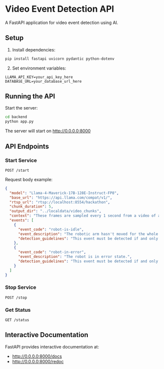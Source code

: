 # Video Event Detection API

A FastAPI application for video event detection using AI.

## Setup

1. Install dependencies:
```bash
pip install fastapi uvicorn pydantic python-dotenv
```

2. Set environment variables:
```
LLAMA_API_KEY=your_api_key_here
DATABASE_URL=your_database_url_here
```

## Running the API

Start the server:
```bash
cd backend
python app.py
```

The server will start on http://0.0.0.0:8000

## API Endpoints

### Start Service
```
POST /start
```

Request body example:
```json
{
  "model": "Llama-4-Maverick-17B-128E-Instruct-FP8",
  "base_url": "https://api.llama.com/compat/v1/",
  "rtsp_url": "rtsp://localhost:8554/hackathon",
  "chunk_duration": 5,
  "output_dir": "../localdata/video_chunks",
  "context": "These frames are sampled every 1 second from a video of a robotic arm.",
  "events": [
    {
      "event_code": "robot-is-idle",
      "event_description": "The robotic arm hasn't moved for the whole duration of the video.",
      "detection_guidelines": "This event must be detected if and only if the robot hasn't moved for the whole duration of the video and the green light is on."
    },
    {
      "event_code": "robot-in-error",
      "event_description": "The robot is in error state.",
      "detection_guidelines": "This event must be detected if and only if the robot hasn't moved for the whole duration of the video and the red light is on."
    }
  ]
}
```

### Stop Service
```
POST /stop
```

### Get Status
```
GET /status
```

## Interactive Documentation

FastAPI provides interactive documentation at:
- http://0.0.0.0:8000/docs
- http://0.0.0.0:8000/redoc 
